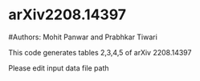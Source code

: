 # arXiv2208.14397
#Authors: Mohit Panwar and Prabhkar Tiwari 

This code generates tables 2,3,4,5 of arXiv 2208.14397

Please edit input data file path
 
